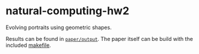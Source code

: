 # natural-computing-hw2

Evolving portraits using geometric shapes.

Results can be found in [`paper/output`](paper/output).
The paper itself can be build with the included [makefile](paper/Makefile).
